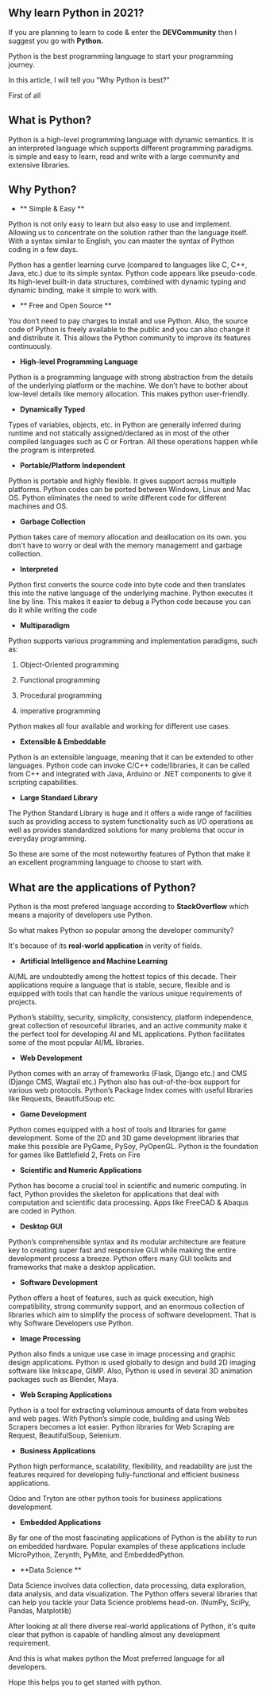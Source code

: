 ## Why learn Python in 2021?

If you are planning to learn to code & enter the **DEVCommunity** then I suggest you go with **Python.**

Python is the best programming language to start your programming journey.

In this article, I will tell you "Why Python is best?"

First of all
 
## What is Python?

Python is a high-level programming language with dynamic semantics. It is an interpreted language which supports different programming paradigms. is simple and easy to learn, read and write with a large community and extensive libraries.

## Why Python?

- ** Simple & Easy **

Python is not only easy to learn but also easy to use and implement. Allowing us to concentrate on the solution rather than the language itself. With a syntax similar to English, you can master the syntax of Python coding in a few days.

Python has a gentler learning curve (compared to languages like C, C++, Java, etc.) due
to its simple syntax.
Python code appears like pseudo-code.
Its high-level built-in data structures, combined with dynamic typing and dynamic binding, make it simple to work with.

- ** Free and Open Source **

You don’t need to pay charges to install and use Python.
Also, the source code of Python is freely available to the public and you can also change it and distribute it. This allows the Python community to improve its features continuously.

- **High-level Programming Language**

Python is a programming language with strong abstraction from the details of the underlying
platform or the machine.
We don’t have to bother about low-level details like memory allocation. This makes python user-friendly.

- **Dynamically Typed**

Types of variables, objects, etc. in Python are generally inferred during runtime and not statically assigned/declared as in most of the other compiled languages such as C or Fortran.
All these operations happen while the program is interpreted.

- **Portable/Platform Independent**

Python is portable and highly flexible. It gives support across multiple platforms. Python codes can be ported between Windows, Linux and Mac OS. Python eliminates the need to write different code for different machines and OS.

- **Garbage Collection**

Python takes care of memory allocation and deallocation on its own. you don't have to worry or deal with the memory management and garbage collection.

 - **Interpreted**

Python first converts the source code into byte code and then translates this into the native language of the underlying machine. Python executes it line by line.
This makes it easier to debug a Python code because you can do it while writing the code

- **Multiparadigm**

Python supports various programming and implementation paradigms, such as:

1. Object-Oriented programming

2. Functional programming

3. Procedural programming

4. imperative programming

Python makes all four available and working for different use cases.

- **Extensible & Embeddable**

Python is an extensible language, meaning that it can be extended to other languages.
Python code can invoke C/C++ code/libraries, it can be called from C++ and integrated with Java, Arduino or .NET components to give it scripting capabilities.

- **Large Standard Library**

The Python Standard Library is huge and it offers a wide range of facilities such as providing access to system functionality such as I/O operations as well as provides standardized solutions for many problems that occur in
everyday programming.

So these are some of the most noteworthy features of Python that make it an excellent programming language to choose to start with.

## What are the applications of Python?

Python is the most prefered language according to 
**StackOverflow**
which means a majority of developers use Python.

So what makes Python so popular among the developer community?

It's because of its **real-world application** in verity of fields.

- **Artificial Intelligence and Machine Learning**

AI/ML are undoubtedly among the hottest topics of this decade. Their applications require a language that is stable, secure, flexible and is equipped with tools that can handle the various unique requirements of projects.

Python’s stability, security, simplicity, consistency, platform independence, great collection of resourceful libraries, and an active community make it the perfect tool for developing AI and ML applications. Python facilitates some of the most popular AI/ML libraries.

- **Web Development**

Python comes with an array of frameworks (Flask, Django etc.) and CMS (Django CMS, Wagtail etc.)
Python also has out-of-the-box support for various web protocols.
Python’s Package Index comes with useful libraries like Requests, BeautifulSoup etc.

- **Game Development**

Python comes equipped with a host of tools and libraries for game development. Some of the 2D and 3D game development libraries that make this possible are PyGame, PySoy, PyOpenGL. Python is the foundation for games like Battlefield 2, Frets on Fire

- **Scientific and Numeric Applications**

Python has become a crucial tool in scientific and numeric computing. In fact, Python provides the skeleton for applications that deal with computation and scientific data processing. Apps like FreeCAD & Abaqus are coded in Python.

- **Desktop GUI**

Python’s comprehensible syntax and its modular architecture are feature key to creating super fast and responsive GUI while making the entire development process a breeze.
Python offers many GUI toolkits and frameworks that make a desktop application.

- **Software Development**

Python offers a host of features, such as quick execution, high compatibility, strong community support, and an enormous collection of libraries which aim to simplify the process of software development. That is why Software Developers use Python.

- **Image Processing**

Python also finds a unique use case in image processing and graphic design applications. Python is used globally to design and build 2D imaging software like Inkscape, GIMP. Also, Python is used in several 3D animation packages such as Blender, Maya.

- **Web Scraping Applications**

Python is a tool for extracting voluminous amounts of data from websites and web pages. With Python’s simple code, building and using Web Scrapers becomes a lot easier. Python libraries for Web Scraping are Request, BeautifulSoup, Selenium.

- **Business Applications**

Python high performance, scalability, flexibility, and readability are just the features required for developing fully-functional and efficient business applications.

Odoo and Tryton are other python tools for business applications development.

- **Embedded Applications**

By far one of the most fascinating applications of Python is the ability to run on embedded hardware. Popular examples of these applications include MicroPython, Zerynth, PyMite, and EmbeddedPython.

- **Data Science **

Data Science involves data collection, data processing, data exploration, data analysis, and data visualization.
The Python offers several libraries that can help you tackle your Data Science problems head-on. (NumPy, SciPy, Pandas, Matplotlib)


After looking at all there diverse real-world applications of Python, it's quite clear that python is capable of handling almost any development requirement.

And this is what makes python the Most preferred language for all developers.


Hope this helps you to get started with python.













